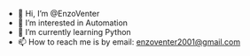 - 👋 Hi, I’m @EnzoVenter
- 👀 I’m interested in Automation
- 🌱 I’m currently learning Python
- 📫 How to reach me is by email: enzoventer2001@gmail.com

<!---
EnzoVenter/EnzoVenter is a ✨ special ✨ repository because its `README.md` (this file) appears on your GitHub profile.
You can click the Preview link to take a look at your changes.
--->
